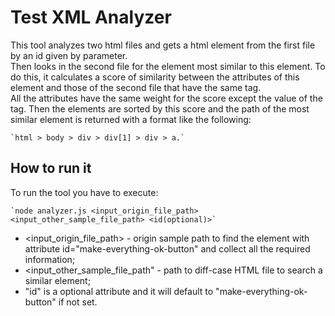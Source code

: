 # Test XML Analyzer

This tool analyzes two html files and gets a html element from the first file by an id given by parameter.  
Then looks in the second file for the element most similar to this element.
To do this, it calculates a score of similarity between the attributes of this element and those of the second file that have the same tag.  
All the attributes have the same weight for the score except the value of the tag. Then the elements are sorted by this score and the path of the most similar element is returned with a format like the following: 

	`html > body > div > div[1] > div > a.`

## How to run it

To run the tool you have to execute: 

	`node analyzer.js <input_origin_file_path> <input_other_sample_file_path> <id(optional)>`

-   <input_origin_file_path> - origin sample path to find the element with attribute id="make-everything-ok-button" and collect all the required information;
-   <input_other_sample_file_path" - path to diff-case HTML file to search a similar element;
-	"id"  is a optional attribute and it will default to "make-everything-ok-button" if not set.
